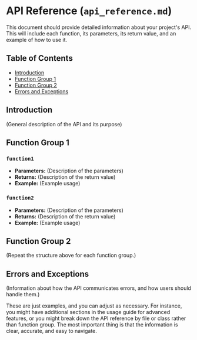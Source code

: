 # API Reference (`api_reference.md`)

This document should provide detailed information about your project's API. This will include each function, its parameters, its return value, and an example of how to use it.

## Table of Contents

- [Introduction](#introduction)
- [Function Group 1](#function-group-1)
- [Function Group 2](#function-group-2)
- [Errors and Exceptions](#errors-and-exceptions)

## Introduction

(General description of the API and its purpose)

## Function Group 1

### `function1`

- **Parameters:** (Description of the parameters)
- **Returns:** (Description of the return value)
- **Example:** (Example usage)

### `function2`

- **Parameters:** (Description of the parameters)
- **Returns:** (Description of the return value)
- **Example:** (Example usage)

## Function Group 2

(Repeat the structure above for each function group.)

## Errors and Exceptions

(Information about how the API communicates errors, and how users should handle them.)

These are just examples, and you can adjust as necessary. For instance, you might have additional sections in the usage guide for advanced features, or you might break down the API reference by file or class rather than function group. The most important thing is that the information is clear, accurate, and easy to navigate.